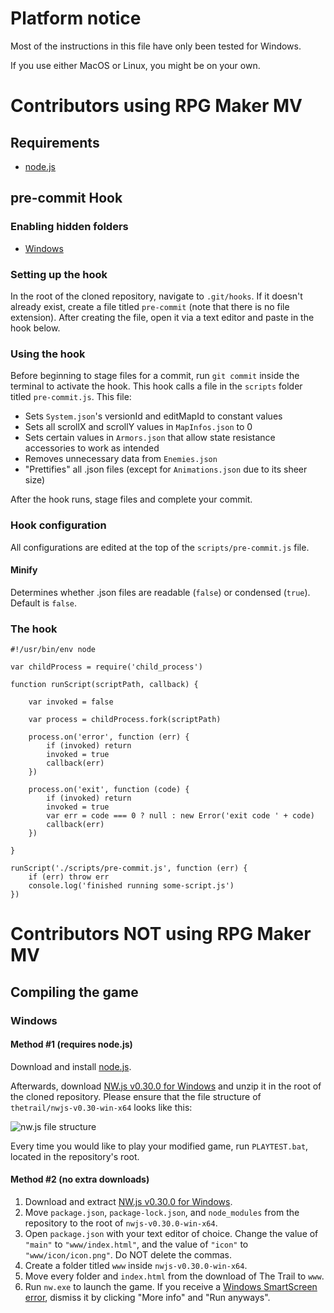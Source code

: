 # Platform notice
Most of the instructions in this file have only been tested for Windows.

If you use either MacOS or Linux, you might be on your own.

# Contributors using RPG Maker MV

## Requirements
- [node.js](https://nodejs.org/en/download/)

## pre-commit Hook

### Enabling hidden folders
- [Windows](https://support.microsoft.com/en-us/windows/view-hidden-files-and-folders-in-windows-97fbc472-c603-9d90-91d0-1166d1d9f4b5)

### Setting up the hook
In the root of the cloned repository, navigate to `.git/hooks`. If it doesn't already exist, create a file titled `pre-commit` (note that there is no file extension). After creating the file, open it via a text editor and paste in the hook below.

### Using the hook
Before beginning to stage files for a commit, run `git commit` inside the terminal to activate the hook.
This hook calls a file in the `scripts` folder titled `pre-commit.js`. This file:

* Sets `System.json`'s versionId and editMapId to constant values
* Sets all scrollX and scrollY values in `MapInfos.json` to 0
* Sets certain values in `Armors.json` that allow state resistance accessories to work as intended
* Removes unnecessary data from `Enemies.json`
* "Prettifies" all .json files (except for `Animations.json` due to its sheer size)

After the hook runs, stage files and complete your commit.

### Hook configuration
All configurations are edited at the top of the `scripts/pre-commit.js` file.

#### Minify
Determines whether .json files are readable (`false`) or condensed (`true`). Default is `false`.

### The hook
```
#!/usr/bin/env node

var childProcess = require('child_process')

function runScript(scriptPath, callback) {

    var invoked = false

    var process = childProcess.fork(scriptPath)

    process.on('error', function (err) {
        if (invoked) return
        invoked = true
        callback(err)
    })

    process.on('exit', function (code) {
        if (invoked) return
        invoked = true
        var err = code === 0 ? null : new Error('exit code ' + code)
        callback(err)
    })

}

runScript('./scripts/pre-commit.js', function (err) {
    if (err) throw err
    console.log('finished running some-script.js')
})
```

# Contributors NOT using RPG Maker MV

## Compiling the game

### Windows

#### Method #1 (requires node.js)
Download and install [node.js](https://nodejs.org/en/download/).

Afterwards, download [NW.js v0.30.0 for Windows](https://dl.nwjs.io/v0.30.0/nwjs-v0.30.0-win-x64.zip) and unzip it in the root of the cloned repository. Please ensure that the file structure of `thetrail/nwjs-v0.30-win-x64` looks like this: 

![nw.js file structure](https://user-images.githubusercontent.com/44245434/184078180-8ff4d6e4-1332-4a39-b05e-6b08d768ef0c.png)

Every time you would like to play your modified game, run `PLAYTEST.bat`, located in the repository's root.

#### Method #2 (no extra downloads)
1. Download and extract [NW.js v0.30.0 for Windows](https://dl.nwjs.io/v0.30.0/nwjs-v0.30.0-win-x64.zip).
2. Move `package.json`, `package-lock.json`, and `node_modules` from the repository to the root of `nwjs-v0.30.0-win-x64`.
3. Open `package.json` with your text editor of choice. Change the value of `"main"` to `"www/index.html"`, and the value of `"icon"` to `"www/icon/icon.png"`. Do NOT delete the commas.
4. Create a folder titled `www` inside `nwjs-v0.30.0-win-x64`.
5. Move every folder and `index.html` from the download of The Trail to `www`.
6. Run `nw.exe` to launch the game. If you receive a [Windows SmartScreen error](https://techcommunity.microsoft.com/t5/image/serverpage/image-id/236239i5BF05C3634826BFC/image-dimensions/484x457?v=v2), dismiss it by clicking "More info" and "Run anyways".
